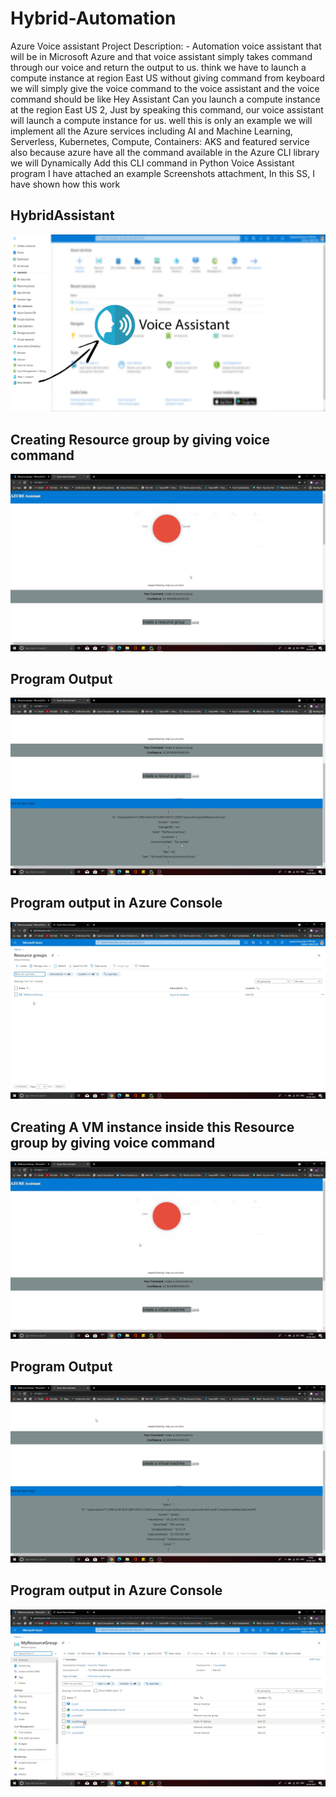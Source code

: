 # Hybrid-Automation
Azure Voice assistant Project
Description: -
Automation voice assistant that will be in Microsoft Azure and that voice assistant simply takes command through our voice and return the output to us. think we have to launch a compute instance at region East US without giving command from keyboard we will simply give the voice command to the voice assistant and the voice command should be like Hey Assistant Can you launch a compute instance at the region East US 2, Just by speaking this command, our voice assistant will launch a compute instance for us. well this is only an example we will implement all the Azure services including AI and Machine Learning, Serverless, Kubernetes, Compute, Containers: AKS and featured service also because azure have all the command available in the Azure CLI library we will Dynamically Add this CLI command in Python Voice Assistant program I have attached an example Screenshots attachment, In this SS, I have shown how this work

## HybridAssistant
![Test Image 7](https://github.com/Unity11991/AzureVoiceAssistant/blob/main/ProgrammSS/Az_Idea.jpg)


## Creating Resource group by giving voice command
![Test Image 7](https://github.com/Unity11991/AzureVoiceAssistant/blob/main/ProgrammSS/Screenshot%20(1295).png)

## Program Output
![Test Image 7](https://github.com/Unity11991/AzureVoiceAssistant/blob/main/ProgrammSS/Screenshot%20(1296).png)

## Program output in Azure Console
![Test Image 7](https://github.com/Unity11991/AzureVoiceAssistant/blob/main/ProgrammSS/Screenshot%20(1297).png)

## Creating A VM instance inside this Resource group by giving voice command
![Test Image 7](https://github.com/Unity11991/AzureVoiceAssistant/blob/main/ProgrammSS/Virtual%20Machine%20Voice%20command.png)

## Program Output
![Test Image 7](https://github.com/Unity11991/AzureVoiceAssistant/blob/main/ProgrammSS/Output.png)

## Program output in Azure Console
![Test Image 7](https://github.com/Unity11991/AzureVoiceAssistant/blob/main/ProgrammSS/Console%20Output.png)
